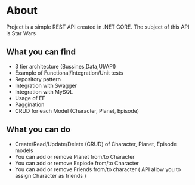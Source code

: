 # About

Project is a simple REST API created in .NET CORE. The subject of this API is Star Wars

## What you can find 

- 3 tier architecture (Bussines,Data,UI/API)
- Example of Functional/Integration/Unit tests
- Repository pattern
- Integration with Swagger
- Integration with MySQL
- Usage of EF
- Paggination
- CRUD for each Model (Character, Planet, Episode)

## What you can do 

- Create/Read/Update/Delete (CRUD) of Character, Planet, Episode models
- You can add or remove Planet from/to Character
- You can add or remove Espiode from/to Character
- You can add or remove Friends from/to character ( API allow you to assign Character as friends )
